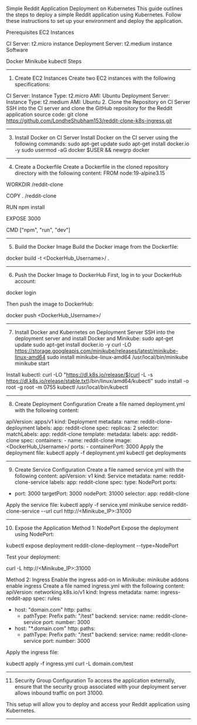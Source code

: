 Simple Reddit Application Deployment on Kubernetes
This guide outlines the steps to deploy a simple Reddit application using Kubernetes. Follow these instructions to set up your environment and deploy the application.

Prerequisites
EC2 Instances

CI Server: t2.micro instance
Deployment Server: t2.medium instance
Software

Docker
Minikube
kubectl
Steps
_____________________________________________________________________________________________________________________________________________________________________________________
1. Create EC2 Instances
Create two EC2 instances with the following specifications:

CI Server:
Instance Type: t2.micro
AMI: Ubuntu
Deployment Server:
Instance Type: t2.medium
AMI: Ubuntu
2. Clone the Repository on CI Server
SSH into the CI server and clone the GitHub repository for the Reddit application source code:   git clone https://github.com/LondheShubham153/reddit-clone-k8s-ingress.git
________________________________________________________________________________________________________________________________________________________________________________
3. Install Docker on CI Server
Install Docker on the CI server using the following commands:
sudo apt-get update
sudo apt-get install docker.io -y
sudo usermod -aG docker $USER && newgrp docker
___________________________________________________________________________________________________________________________________________________________________________________
4. Create a Dockerfile
Create a Dockerfile in the cloned repository directory with the following content:
FROM node:19-alpine3.15

WORKDIR /reddit-clone

COPY . /reddit-clone

RUN npm install

EXPOSE 3000

CMD ["npm", "run", "dev"]

__________________________________________________________________________________________________________________________________________________________________________________

5. Build the Docker Image
Build the Docker image from the Dockerfile:

docker build -t <DockerHub_Username>/<ImageName> .
___________________________________________________________________________________________________________________________________________________________________________________

6. Push the Docker Image to DockerHub
First, log in to your DockerHub account:

docker login

Then push the image to DockerHub:

docker push <DockerHub_Username>/<ImageName>

___________________________________________________________________________________________________________________________________________________________________________________

7. Install Docker and Kubernetes on Deployment Server
SSH into the deployment server and install Docker and Minikube:
sudo apt-get update
sudo apt-get install docker.io -y
curl -LO https://storage.googleapis.com/minikube/releases/latest/minikube-linux-amd64
sudo install minikube-linux-amd64 /usr/local/bin/minikube
minikube start


Install kubectl:
curl -LO "https://dl.k8s.io/release/$(curl -L -s https://dl.k8s.io/release/stable.txt)/bin/linux/amd64/kubectl"
sudo install -o root -g root -m 0755 kubectl /usr/local/bin/kubectl
__________________________________________________________________________________________________________________________________________________________________________


8. Create Deployment Configuration
Create a file named deployment.yml with the following content:

apiVersion: apps/v1
kind: Deployment
metadata:
  name: reddit-clone-deployment
  labels:
    app: reddit-clone
spec:
  replicas: 2
  selector:
    matchLabels:
      app: reddit-clone
  template:
    metadata:
      labels:
        app: reddit-clone
    spec:
      containers:
      - name: reddit-clone
        image: <DockerHub_Username>/<ImageName>
        ports:
        - containerPort: 3000
Apply the deployment file:
kubectl apply -f deployment.yml
kubectl get deployments
____________________________________________________________________________________________________________________________________________________________________________

9. Create Service Configuration
Create a file named service.yml with the following content:
apiVersion: v1
kind: Service
metadata:
  name: reddit-clone-service
  labels:
    app: reddit-clone
spec:
  type: NodePort
  ports:
  - port: 3000
    targetPort: 3000
    nodePort: 31000
  selector:
    app: reddit-clone




Apply the service file:
kubectl apply -f service.yml
minikube service reddit-clone-service --url
curl http://<Minikube_IP>:31000
_____________________________________________________________________________________________________________________________________________________________________________

10. Expose the Application
Method 1: NodePort
Expose the deployment using NodePort:

kubectl expose deployment reddit-clone-deployment --type=NodePort

Test your deployment:

curl -L http://<Minikube_IP>:31000

Method 2: Ingress
Enable the ingress add-on in Minikube:
minikube addons enable ingress
Create a file named ingress.yml with the following content:
apiVersion: networking.k8s.io/v1
kind: Ingress
metadata:
  name: ingress-reddit-app
spec:
  rules:
  - host: "domain.com"
    http:
      paths:
      - pathType: Prefix
        path: "/test"
        backend:
          service:
            name: reddit-clone-service
            port:
              number: 3000
  - host: "*.domain.com"
    http:
      paths:
      - pathType: Prefix
        path: "/test"
        backend:
          service:
            name: reddit-clone-service
            port:
              number: 3000

Apply the ingress file:


kubectl apply -f ingress.yml
curl -L domain.com/test
_______________________________________________________________________________________________________________________________________________________________________________________

11. Security Group Configuration
To access the application externally, ensure that the security group associated with your deployment server allows inbound traffic on port 31000.

This setup will allow you to deploy and access your Reddit application using Kubernetes.



______________________________________________________________________________________________________________________________________________________________________________


